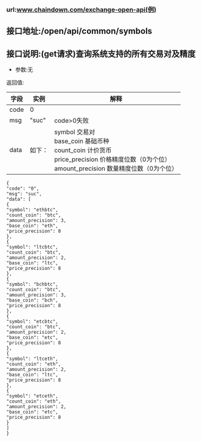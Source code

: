 ### url:www.chaindown.com/exchange-open-api(例)## 接口地址:/open/api/common/symbols## 接口说明:(get请求)查询系统支持的所有交易对及精度* 参数:无返回值:|字段|	实例|	解释||------------|--------|---------------||code|	0|	 |msg|	"suc"|	code>0失败||data|	如下：|symbol 交易对<br>base_coin 基础币种<br>count_coin 计价货币<br>price_precision 价格精度位数（0为个位）<br>amount_precision 数量精度位数（0为个位）|```{"code": "0","msg": "suc","data": [{"symbol": "ethbtc","count_coin": "btc","amount_precision": 3,"base_coin": "eth","price_precision": 8},{"symbol": "ltcbtc","count_coin": "btc","amount_precision": 2,"base_coin": "ltc","price_precision": 8},{"symbol": "bchbtc","count_coin": "btc","amount_precision": 3,"base_coin": "bch","price_precision": 8},{"symbol": "etcbtc","count_coin": "btc","amount_precision": 2,"base_coin": "etc","price_precision": 8},{"symbol": "ltceth","count_coin": "eth","amount_precision": 2,"base_coin": "ltc","price_precision": 8},{"symbol": "etceth","count_coin": "eth","amount_precision": 2,"base_coin": "etc","price_precision": 8}]}```